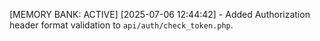 [MEMORY BANK: ACTIVE]
[2025-07-06 12:44:42] - Added Authorization header format validation to `api/auth/check_token.php`.
